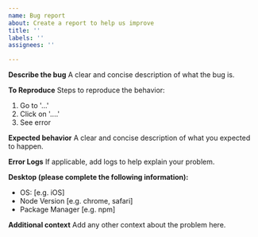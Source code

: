 ```yaml
---
name: Bug report
about: Create a report to help us improve
title: ''
labels: ''
assignees: ''

---
```


**Describe the bug**
A clear and concise description of what the bug is.

**To Reproduce**
Steps to reproduce the behavior:
1. Go to '...'
2. Click on '....'
3. See error

**Expected behavior**
A clear and concise description of what you expected to happen.

**Error Logs**
If applicable, add logs to help explain your problem.

**Desktop (please complete the following information):**
 - OS: [e.g. iOS]
 - Node Version [e.g. chrome, safari]
 - Package Manager [e.g. npm]

**Additional context**
Add any other context about the problem here.

